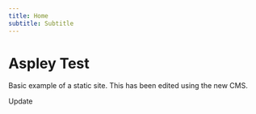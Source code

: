 ```yaml
---
title: Home
subtitle: Subtitle
---
```

# Aspley Test

Basic example of a static site. This has been edited using the new CMS.

Update
